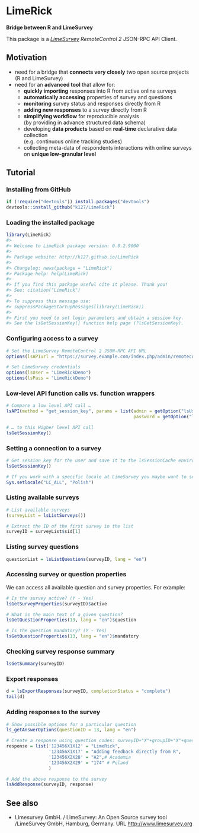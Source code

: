 LimeRick
================

<!-- README.md is generated from README.Rmd. Please edit this file -->

<!--
[![Project Status: Concept – Minimal or no implementation has been done yet, or the repository is only intended to be a limited example, demo, or proof-of-concept.](https://www.repostatus.org/badges/latest/concept.svg)](https://www.repostatus.org/#concept)[![license](https://img.shields.io/github/license/mashape/apistatus.svg)](https://choosealicense.com/licenses/mit/)[![Last-changedate](https://img.shields.io/badge/last%20change-18431-yellowgreen.svg)](/commits/master)



[![Project Status: active](http://www.repostatus.org/badges/latest/active.svg)](http://www.repostatus.org/)
[![CRAN_Status_Badge](http://www.r-pkg.org/badges/version/LimeRick)](https://cran.r-project.org/package=LimeRick)
[![rstudio mirror downloads](http://cranlogs.r-pkg.org/badges/LimeRick?)](https://github.com/metacran/cranlogs.app)
-->

**Bridge between R and LimeSurvey**

This package is a *[LimeSurvey](http://limesurvey.org) RemoteControl 2*
JSON-RPC API Client.

## Motivation

  - need for a bridge that **connects very closely** two open source
    projects (R and LimeSurvey)
  - need for an **advanced tool** that allow for:
      - **quickly importing** responses into R from active online
        surveys
      - **automatically accessing** properties of survey and questions
      - **monitoring** survey status and responses directly from R
      - **adding new responses** to a survey directly from R
      - **simplifying workflow** for reproducible analysis <br/> (by
        providing in advance structured data schema)
      - developing **data products** based on **real-time** declarative
        data collection <br/> (e.g. continuous online tracking studies)
      - collecting meta-data of respondents interactions with online
        surveys <br/> on **unique low-granular level**

## Tutorial

### Installing from GitHub

``` r
if (!require("devtools")) install.packages("devtools")
devtools::install_github("k127/LimeRick")
```

### Loading the installed package

``` r
library(LimeRick)
#> 
#> Welcome to LimeRick package version: 0.0.2.9000
#> 
#> Package website: http://k127.github.io/LimeRick
#> 
#> Changelog: news(package = "LimeRick")
#> Package help: help(LimeRick)
#> 
#> If you find this package useful cite it please. Thank you!
#> See: citation("LimeRick")
#> 
#> To suppress this message use:
#> suppressPackageStartupMessages(library(LimeRick))
#> 
#> First you need to set login parameters and obtain a session key. 
#> See the lsGetSessionKey() function help page (?lsGetSessionKey).
```

### Configuring access to a survey

``` r
# Set the LimeSurvey RemoteControl 2 JSON-RPC API URL
options(lsAPIurl = "https://survey.example.com/index.php/admin/remotecontrol")

# Set LimeSurvey credentials
options(lsUser = "LimeRickDemo")
options(lsPass = "LimeRickDemo")
```

### Low-level API function calls vs. function wrappers

``` r
# Compare a low level API call …
lsAPI(method = "get_session_key", params = list(admin = getOption("lsUser"),
                                                password = getOption("lsPass")))

# … to this Higher level API call
lsGetSessionKey()
```

### Setting a connection to a survey

``` r
# Get session key for the user and save it to the lsSessionCache environment
lsGetSessionKey()

# If you work with a specific locale at LimeSurvey you maybe want to set it
Sys.setlocale("LC_ALL", "Polish")
```

### Listing available surveys

``` r
# List available surveys
(surveyList = lsListSurveys())

# Extract the ID of the first survey in the list
surveyID = surveyList$sid[1] 
```

### Listing survey questions

``` r
questionList = lsListQuestions(surveyID, lang = "en")
```

### Accessing survey or question properties

We can access all available question and survey properties. For example:

``` r
# Is the survey active? (Y - Yes)
lsGetSurveyProperties(surveyID)$active

# What is the main text of a given question?
lsGetQuestionProperties(13, lang = "en")$question

# Is the question mandatory? (Y - Yes)
lsGetQuestionProperties(13, lang = "en")$mandatory
```

### Checking survey response summary

``` r
lsGetSummary(surveyID)
```

### Export responses

``` r
d = lsExportResponses(surveyID, completionStatus = "complete")
tail(d)
```

### Adding responses to the survey

``` r
# Show possible options for a particular question
ls_getAnswerOptions(questionID = 13, lang = "en")

# Create a response using question codes: surveyID+"X"+groupID+"X"+questionID
response = list('123456X1X12' = "LimeRick",
                '123456X1X17' = "Adding feedback directly from R",
                '123456X2X28' = "A2",# Academia
                '123456X2X29' = "174" # Poland
                )

# Add the above response to the survey
lsAddResponse(surveyID, response)
```

## See also

  - Limesurvey GmbH. / LimeSurvey: An Open Source survey tool
    /LimeSurvey GmbH, Hamburg, Germany. URL <http://www.limesurvey.org>
